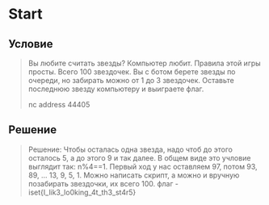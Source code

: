 # Start

## Условие

> Вы любите считать звезды? Компьютер любит.
> Правила этой игры просты. Всего 100 звездочек.
> Вы с ботом берете звезды по очереди, но
> забирать можно от 1 до 3 звездочек.
> Оставьте последнюю звезду компьютеру и выиграете флаг.
>
> nc address 44405

## Решение

> Решение: Чтобы осталась одна звезда, надо чтоб до этого осталось 5, а до этого 9 и так далее.
> В общем виде это учловие выглядит так: n%4==1. Первый ход у нас оставляем 97, потом 93, 89, ...
> 13, 9, 5, 1. Можно написать скрипт, а можно и вручную позабирать звездочки, их всего 100.
> флаг - iset{I_lik3_lo0king_4t_th3_st4r5}
